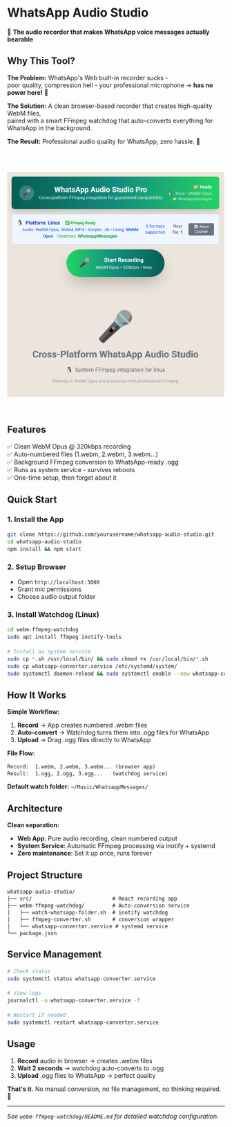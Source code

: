# WhatsApp Audio Studio

🎤 **The audio recorder that makes WhatsApp voice messages actually bearable**

## Why This Tool?

**The Problem:** WhatsApp's Web built-in recorder sucks - <br>poor quality, compression hell - your professional microphone -> **has no power here!** 🧙

**The Solution:** A clean browser-based recorder that creates high-quality WebM files, <br>paired with a smart FFmpeg watchdog that auto-converts everything for WhatsApp in the background.

**The Result:** Professional audio quality for WhatsApp, zero hassle. 🎯

<br>
<br>

![GUI Screenshot](screenshot1.png)

<br>

## Features

✅ Clean WebM Opus @ 320kbps recording  
✅ Auto-numbered files (1.webm, 2.webm, 3.webm...)  
✅ Background FFmpeg conversion to WhatsApp-ready .ogg  
✅ Runs as system service - survives reboots  
✅ One-time setup, then forget about it

## Quick Start

### 1. Install the App
```bash
git clone https://github.com/yourusername/whatsapp-audio-studio.git
cd whatsapp-audio-studio
npm install && npm start
```

### 2. Setup Browser
- Open `http://localhost:3000`
- Grant mic permissions
- Choose audio output folder

### 3. Install Watchdog (Linux)
```bash
cd webm-ffmpeg-watchdog
sudo apt install ffmpeg inotify-tools

# Install as system service
sudo cp *.sh /usr/local/bin/ && sudo chmod +x /usr/local/bin/*.sh
sudo cp whatsapp-converter.service /etc/systemd/system/
sudo systemctl daemon-reload && sudo systemctl enable --now whatsapp-converter.service
```

## How It Works

**Simple Workflow:**
1. **Record** → App creates numbered .webm files
2. **Auto-convert** → Watchdog turns them into .ogg files for WhatsApp
3. **Upload** → Drag .ogg files directly to WhatsApp

**File Flow:**
```
Record:  1.webm, 2.webm, 3.webm... (browser app)
Result:  1.ogg, 2.ogg, 3.ogg...   (watchdog service)
```

**Default watch folder:** `~/Music/WhatsappMessages/`

## Architecture

**Clean separation:**
- **Web App**: Pure audio recording, clean numbered output
- **System Service**: Automatic FFmpeg processing via inotify + systemd
- **Zero maintenance**: Set it up once, runs forever

## Project Structure

```
whatsapp-audio-studio/
├── src/                          # React recording app
├── webm-ffmpeg-watchdog/         # Auto-conversion service
│   ├── watch-whatsapp-folder.sh  # inotify watchdog
│   ├── ffmpeg-converter.sh       # conversion wrapper
│   └── whatsapp-converter.service # systemd service
└── package.json
```

## Service Management

```bash
# Check status
sudo systemctl status whatsapp-converter.service

# View logs
journalctl -u whatsapp-converter.service -f

# Restart if needed
sudo systemctl restart whatsapp-converter.service
```


## Usage

1. **Record** audio in browser → creates .webm files
2. **Wait 2 seconds** → watchdog auto-converts to .ogg
3. **Upload** .ogg files to WhatsApp → perfect quality

**That's it.** No manual conversion, no file management, no thinking required. 🚀

---

*See `webm-ffmpeg-watchdog/README.md` for detailed watchdog configuration.*
